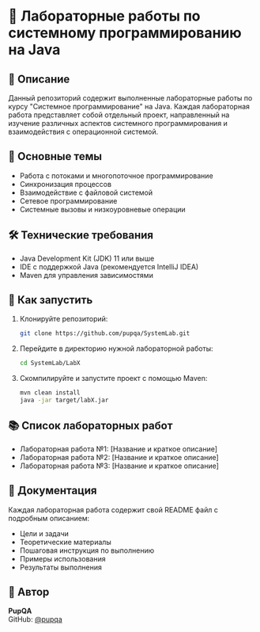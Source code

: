 # 🚀 Лабораторные работы по системному программированию на Java

## 📝 Описание
Данный репозиторий содержит выполненные лабораторные работы по курсу "Системное программирование" на Java. Каждая лабораторная работа представляет собой отдельный проект, направленный на изучение различных аспектов системного программирования и взаимодействия с операционной системой.

## 🎯 Основные темы
- Работа с потоками и многопоточное программирование
- Синхронизация процессов
- Взаимодействие с файловой системой
- Сетевое программирование
- Системные вызовы и низкоуровневые операции

## 🛠 Технические требования
- Java Development Kit (JDK) 11 или выше
- IDE с поддержкой Java (рекомендуется IntelliJ IDEA)
- Maven для управления зависимостями

## 🚦 Как запустить
1. Клонируйте репозиторий:
    ```bash
    git clone https://github.com/pupqa/SystemLab.git
    ```

2. Перейдите в директорию нужной лабораторной работы:
    ```bash
    cd SystemLab/LabX
    ```

3. Скомпилируйте и запустите проект с помощью Maven:
    ```bash
    mvn clean install
    java -jar target/labX.jar
    ```

## 📚 Список лабораторных работ
- Лабораторная работа №1: [Название и краткое описание]
- Лабораторная работа №2: [Название и краткое описание]
- Лабораторная работа №3: [Название и краткое описание]

## 📖 Документация
Каждая лабораторная работа содержит свой README файл с подробным описанием:
- Цели и задачи
- Теоретические материалы
- Пошаговая инструкция по выполнению
- Примеры использования
- Результаты выполнения

## 👤 Автор
**PupQA**  
GitHub: [@pupqa](https://github.com/pupqa)
